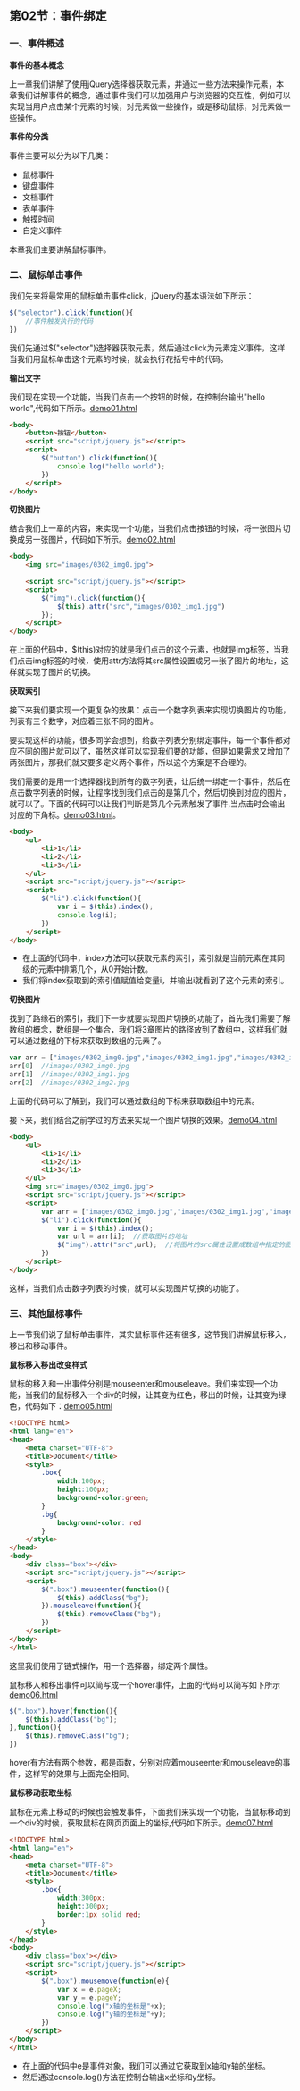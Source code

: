 ## 第02节：事件绑定

### 一、事件概述

**事件的基本概念**

上一章我们讲解了使用jQuery选择器获取元素，并通过一些方法来操作元素，本章我们讲解事件的概念，通过事件我们可以加强用户与浏览器的交互性，例如可以实现当用户点击某个元素的时候，对元素做一些操作，或是移动鼠标，对元素做一些操作。

**事件的分类**

事件主要可以分为以下几类：

* 鼠标事件
* 键盘事件
* 文档事件
* 表单事件
* 触摸时间
* 自定义事件

本章我们主要讲解鼠标事件。

### 二、鼠标单击事件

我们先来将最常用的鼠标单击事件click，jQuery的基本语法如下所示：

``` js
$("selector").click(function(){
    //事件触发执行的代码
})
```

我们先通过$("selector")选择器获取元素，然后通过click为元素定义事件，这样当我们用鼠标单击这个元素的时候，就会执行花括号中的代码。

**输出文字**

我们现在实现一个功能，当我们点击一个按钮的时候，在控制台输出"hello world",代码如下所示。[demo01.html](https://github.com/xiaozhoulee/xiaozhou-examples/blob/master/03-jQuery/第02节：事件绑定/demo01.html)

``` html
<body>
	<button>按钮</button>
	<script src="script/jquery.js"></script>
	<script>
		$("button").click(function(){
			console.log("hello world");
		})
	</script>
</body>
```

**切换图片**

结合我们上一章的内容，来实现一个功能，当我们点击按钮的时候，将一张图片切换成另一张图片，代码如下所示。[demo02.html](https://github.com/xiaozhoulee/xiaozhou-examples/blob/master/03-jQuery/第02节：事件绑定/demo02.html)

``` html
<body>
	<img src="images/0302_img0.jpg">
	
	<script src="script/jquery.js"></script>
	<script>
		$("img").click(function(){
			$(this).attr("src","images/0302_img1.jpg")
		});
	</script>
</body>
```

 在上面的代码中，$(this)对应的就是我们点击的这个元素，也就是img标签，当我们点击img标签的时候，使用attr方法将其src属性设置成另一张了图片的地址，这样就实现了图片的切换。

**获取索引**

接下来我们要实现一个更复杂的效果：点击一个数字列表来实现切换图片的功能，列表有三个数字，对应着三张不同的图片。

要实现这样的功能，很多同学会想到，给数字列表分别绑定事件，每一个事件都对应不同的图片就可以了，虽然这样可以实现我们要的功能，但是如果需求又增加了两张图片，那我们就又要多定义两个事件，所以这个方案是不合理的。

我们需要的是用一个选择器找到所有的数字列表，让后统一绑定一个事件，然后在点击数字列表的时候，让程序找到我们点击的是第几个，然后切换到对应的图片，就可以了。下面的代码可以让我们判断是第几个元素触发了事件,当点击时会输出对应的下角标。[demo03.html](https://github.com/xiaozhoulee/xiaozhou-examples/blob/master/03-jQuery/%E7%AC%AC02%E8%8A%82%EF%BC%9A%E4%BA%8B%E4%BB%B6%E7%BB%91%E5%AE%9A/demo03.html)。

``` html
<body>
    <ul>
        <li>1</li>
        <li>2</li>
        <li>3</li>
    </ul> 
    <script src="script/jquery.js"></script>
    <script>
        $("li").click(function(){
            var i = $(this).index();
            console.log(i);
        })
    </script>  
</body>
```

* 在上面的代码中，index方法可以获取元素的索引，索引就是当前元素在其同级的元素中排第几个，从0开始计数。
* 我们将index获取到的索引值赋值给变量i，并输出i就看到了这个元素的索引。

**切换图片**

找到了路缘石的索引，我们下一步就要实现图片切换的功能了，首先我们需要了解数组的概念，数组是一个集合，我们将3章图片的路径放到了数组中，这样我们就可以通过数组的下标来获取到数组的元素了。

``` js
var arr = ["images/0302_img0.jpg","images/0302_img1.jpg","images/0302_img2.jpg"];
arr[0]  //images/0302_img0.jpg
arr[1]  //images/0302_img1.jpg
arr[2]  //images/0302_img2.jpg
```

上面的代码可以了解到，我们可以通过数组的下标来获取数组中的元素。

接下来，我们结合之前学过的方法来实现一个图片切换的效果。[demo04.html](https://github.com/xiaozhoulee/xiaozhou-examples/blob/master/03-jQuery/%E7%AC%AC02%E8%8A%82%EF%BC%9A%E4%BA%8B%E4%BB%B6%E7%BB%91%E5%AE%9A/demo04.html)

``` html
<body>
    <ul>
        <li>1</li>
        <li>2</li>
        <li>3</li>
    </ul> 
    <img src="images/0302_img0.jpg">
    <script src="script/jquery.js"></script>
    <script>
        var arr = ["images/0302_img0.jpg","images/0302_img1.jpg","images/0302_img2.jpg"];
        $("li").click(function(){
            var i = $(this).index();
            var url = arr[i];  //获取图片的地址
            $("img").attr("src",url);  //将图片的src属性设置成数组中指定的图片地址
        })
    </script>  
</body>
```

这样，当我们点击数字列表的时候，就可以实现图片切换的功能了。


### 三、其他鼠标事件

上一节我们说了鼠标单击事件，其实鼠标事件还有很多，这节我们讲解鼠标移入，移出和移动事件。

**鼠标移入移出改变样式**

鼠标的移入和一出事件分别是mouseenter和mouseleave。我们来实现一个功能，当我们的鼠标移入一个div的时候，让其变为红色，移出的时候，让其变为绿色，代码如下：[demo05.html](https://github.com/xiaozhoulee/xiaozhou-examples/blob/master/03-jQuery/%E7%AC%AC02%E8%8A%82%EF%BC%9A%E4%BA%8B%E4%BB%B6%E7%BB%91%E5%AE%9A/demo05.html)

``` html
<!DOCTYPE html>
<html lang="en">
<head>
    <meta charset="UTF-8">
    <title>Document</title>
    <style>
        .box{
            width:100px;
            height:100px;
            background-color:green;
        }
        .bg{
            background-color: red
        }
    </style>
</head>
<body>
    <div class="box"></div>
    <script src="script/jquery.js"></script>
    <script>
        $(".box").mouseenter(function(){
            $(this).addClass("bg");
        }).mouseleave(function(){
            $(this).removeClass("bg");
        })
    </script>  
</body>
</html>
```

这里我们使用了链式操作，用一个选择器，绑定两个属性。

鼠标移入和移出事件可以简写成一个hover事件，上面的代码可以简写如下所示[demo06.html](https://github.com/xiaozhoulee/xiaozhou-examples/blob/master/03-jQuery/%E7%AC%AC02%E8%8A%82%EF%BC%9A%E4%BA%8B%E4%BB%B6%E7%BB%91%E5%AE%9A/demo06.html)

``` js
$(".box").hover(function(){
    $(this).addClass("bg");
},function(){
    $(this).removeClass("bg");
})
```

hover有方法有两个参数，都是函数，分别对应着mouseenter和mouseleave的事件，这样写的效果与上面完全相同。


**鼠标移动获取坐标**

鼠标在元素上移动的时候也会触发事件，下面我们来实现一个功能，当鼠标移动到一个div的时候，获取鼠标在网页页面上的坐标,代码如下所示。[demo07.html](https://github.com/xiaozhoulee/xiaozhou-examples/blob/master/03-jQuery/%E7%AC%AC02%E8%8A%82%EF%BC%9A%E4%BA%8B%E4%BB%B6%E7%BB%91%E5%AE%9A/demo07.html)
``` html
<!DOCTYPE html>
<html lang="en">
<head>
    <meta charset="UTF-8">
    <title>Document</title>
    <style>
        .box{
            width:300px;
            height:300px;
            border:1px solid red;
        }
    </style>
</head>
<body>
    <div class="box"></div>
    <script src="script/jquery.js"></script>
    <script>
        $(".box").mousemove(function(e){
            var x = e.pageX;
            var y = e.pageY;
            console.log("x轴的坐标是"+x);
            console.log("y轴的坐标是"+y);
        })
    </script>  
</body>
</html>
```
* 在上面的代码中e是事件对象，我们可以通过它获取到x轴和y轴的坐标。
* 然后通过console.log()方法在控制台输出x坐标和y坐标。

